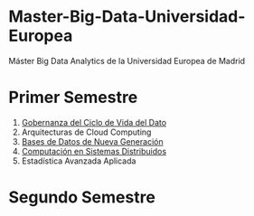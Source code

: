 # Master-Big-Data-Universidad-Europea
Máster Big Data Analytics de la Universidad Europea de Madrid


# Primer Semestre

1. [Gobernanza del Ciclo de Vida del Dato](https://github.com/cestebann/Master-Big-Data-Universidad-Europea/blob/master/Gobernanza.md)
2. Arquitecturas de Cloud Computing
3. [Bases de Datos de Nueva Generación](https://github.com/cestebann/Master-Big-Data-Universidad-Europea/blob/master/Bases%20de%20datos%20de%20nueva%20generaci%C3%B3n.md)
4. [Computación en Sistemas Distribuidos](https://github.com/cestebann/Master-Big-Data-Universidad-Europea/blob/master/Computaci%C3%B3n%20en%20sistemas%20distribuidos.md)
5. Estadística Avanzada Aplicada


# Segundo Semestre
